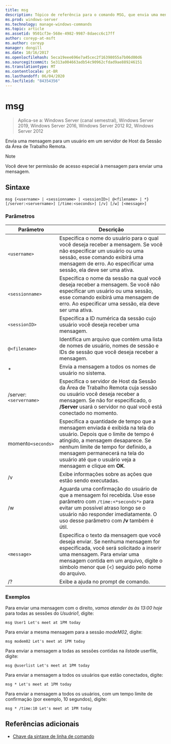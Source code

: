 ```yaml
---
title: msg
description: Tópico de referência para o comando MSG, que envia uma mensagem para um usuário em um servidor de Host da Sessão da Área de Trabalho Remota
ms.prod: windows-server
ms.technology: manage-windows-commands
ms.topic: article
ms.assetid: 9501cf3e-568e-4982-9987-8daecc6c17ff
author: coreyp-at-msft
ms.author: coreyp
manager: dongill
ms.date: 10/16/2017
ms.openlocfilehash: 5eca19eee696e7a45cec2f16398055a7b06d00d6
ms.sourcegitcommit: 5e313a004663adb54c90962cfdad9ae889246151
ms.translationtype: MT
ms.contentlocale: pt-BR
ms.lasthandoff: 06/04/2020
ms.locfileid: "84354356"
---
```

# <a name="msg"></a>msg

> Aplica-se a: Windows Server (canal semestral), Windows Server 2019, Windows Server 2016, Windows Server 2012 R2, Windows Server 2012

Envia uma mensagem para um usuário em um servidor de Host da Sessão da Área de Trabalho Remota.

> [!NOTE]
> Você deve ter permissão de acesso especial à mensagem para enviar uma mensagem.

## <a name="syntax"></a>Sintaxe

```
msg {<username> | <sessionname> | <sessionID>| @<filename> | *} [/server:<servername>] [/time:<seconds>] [/v] [/w] [<message>]
```

### <a name="parameters"></a>Parâmetros

| Parâmetro | Descrição |
| --------- | ----------- |
| `<username>` | Especifica o nome do usuário para o qual você deseja receber a mensagem. Se você não especificar um usuário ou uma sessão, esse comando exibirá uma mensagem de erro. Ao especificar uma sessão, ela deve ser uma ativa. |
| `<sessionname>` | Especifica o nome da sessão na qual você deseja receber a mensagem. Se você não especificar um usuário ou uma sessão, esse comando exibirá uma mensagem de erro. Ao especificar uma sessão, ela deve ser uma ativa. |
| `<sessionID>` | Especifica a ID numérica da sessão cujo usuário você deseja receber uma mensagem. |
| `@<filename>` | Identifica um arquivo que contém uma lista de nomes de usuário, nomes de sessão e IDs de sessão que você deseja receber a mensagem. |
| * | Envia a mensagem a todos os nomes de usuário no sistema. |
| /server:`<servername>` | Especifica o servidor de Host da Sessão da Área de Trabalho Remota cuja sessão ou usuário você deseja receber a mensagem. Se não for especificado, o **/Server** usará o servidor no qual você está conectado no momento. |
| momento`<seconds>` | Especifica a quantidade de tempo que a mensagem enviada é exibida na tela do usuário. Depois que o limite de tempo é atingido, a mensagem desaparece. Se nenhum limite de tempo for definido, a mensagem permanecerá na tela do usuário até que o usuário veja a mensagem e clique em **OK**. |
| /v | Exibe informações sobre as ações que estão sendo executadas. |
| /w | Aguarda uma confirmação do usuário de que a mensagem foi recebida. Use esse parâmetro com `/time:<*seconds*>` para evitar um possível atraso longo se o usuário não responder imediatamente. O uso desse parâmetro com **/v** também é útil. |
| `<message>` | Especifica o texto da mensagem que você deseja enviar. Se nenhuma mensagem for especificada, você será solicitado a inserir uma mensagem. Para enviar uma mensagem contida em um arquivo, digite o símbolo menor que (<) seguido pelo nome do arquivo. |
| /? | Exibe a ajuda no prompt de comando. |

### <a name="examples"></a>Exemplos

Para enviar uma mensagem com o direito, *vamos atender às às 13:00 hoje* para todas as sessões do *Usuário1*, digite:

```
msg User1 Let's meet at 1PM today
```

Para enviar a mesma mensagem para a sessão *modeM02*, digite:

```
msg modem02 Let's meet at 1PM today
```

Para enviar a mensagem a todas as sessões contidas na *lista*de userfile, digite:

```
msg @userlist Let's meet at 1PM today
```

Para enviar a mensagem a todos os usuários que estão conectados, digite:

```
msg * Let's meet at 1PM today
```

Para enviar a mensagem a todos os usuários, com um tempo limite de confirmação (por exemplo, 10 segundos), digite:

```
msg * /time:10 Let's meet at 1PM today
```

## <a name="additional-references"></a>Referências adicionais

- [Chave da sintaxe de linha de comando](command-line-syntax-key.md)
